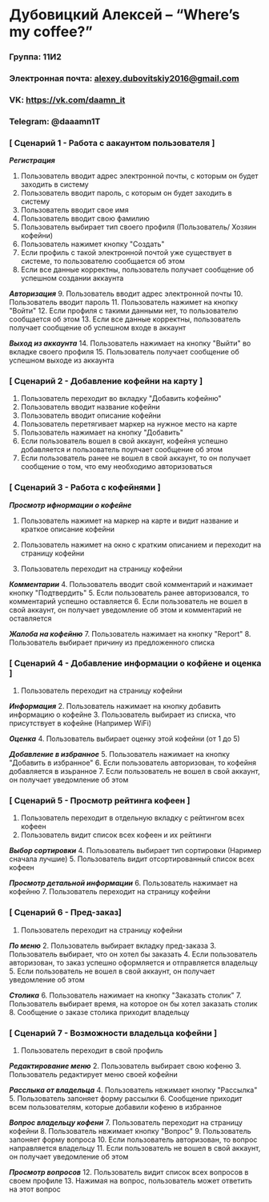 # Дубовицкий Алексей – “Where’s my coffee?”

### Группа: 11И2
### Электронная почта: alexey.dubovitskiy2016@gmail.com
### VK: https://vk.com/daamn_it
### Telegram: @daaamn1T


### [ Сценарий 1 - Работа с аакаунтом пользователя ]

***Регистрация***
1. Пользователь вводит адрес электронной почты, с которым он будет заходить в систему
2. Пользователь вводит пароль, с которым он будет заходить в систему
3. Пользователь вводит свое имя
4. Пользователь вводит свою фамилию
5. Пользователь выбирает тип своего профиля (Пользователь/ Хозяин кофейни)
6. Пользователь нажимет кнопку "Создать"
7. Если профиль с такой электронной почтой уже существует в системе, то пользователю сообщается об этом
8. Если все данные корректны, пользователь получает сообщение об успешном создании аккаунта

***Авторизация***
9. Пользователь вводит адрес электронной почты
10. Пользователь вводит пароль
11. Пользователь нажимет на кнопку "Войти"
12. Если профиля с такими данными нет, то пользователю сообщается об этом
13. Если все данные корректны, пользователь получает сообщение об успешном входе в аккаунт

***Выход из аккаунта***
14. Пользователь нажимает на кнопку "Выйти" во вкладке своего профиля
15. Пользователь получает сообщение об успешном выходе из аккаунта


### [ Сценарий 2 - Добавление кофейни на карту ]

1. Пользователь переходит во вкладку "Добавить кофейню"
2. Пользователь вводит название кофейни
3. Пользователь вводит описание кофейни
4. Пользователь перетягивает маркер на нужное место на карте
5. Пользователь нажимает на кнопку "Добавить"
6. Если пользователь вошел в свой аккаунт, кофейня успешно добавляется и пользователь поулчает сообщение об этом
7. Если пользователь ранее не вошел в свой аккаунт, то он получает сообщение о том, что ему необходимо авторизоваться


### [ Сценарий 3 - Работа с кофейнями ]

***Просмотр ифнормации о кофейне***
1. Пользователь нажимет на маркер на карте и видит название и краткое описание кофейни
2. Пользователь нажимет на окно с кратким описанием и переходит на страницу кофейни

3. Пользователь переходит на страницу кофейни

***Комментарии***
4. Пользователь вводит свой комментарий и нажимает кнопку "Подтвердить"
5. Если пользователь ранее авторизовался, то комментарий успешно оставляется
6. Если пользователь не вошел в свой аккаунт, он получает уведомление об этом и комментарий не оставляется

***Жалоба на кофейню***
7. Пользователь нажимает на кнопку "Report"
8. Пользователь выбирает причину из предложенного списка


### [ Сценарий 4 - Добавление информации о кофйене и оценка ]

1. Пользователь переходит на страницу кофейни

***Информация***
2. Пользователь нажимает на кнопку добавить информацию о кофейне
3. Пользователь выбирает из списка, что присутствует в кофейне (Например WiFi)

***Оценка***
4. Пользователь выбирает оценку этой кофейни (от 1 до 5)

***Добавление в избранное***
5. Пользователь нажимает на кнопку "Добавить в избранное"
6. Если пользователь авторизован, то кофейня добавляется в изьранное
7. Если пользователь не вошел в свой аккаунт, он получает уведомление об этом

### [ Сценарий 5 - Просмотр рейтинга кофеен ]

1. Пользователь переходит в отдельную вкладку с рейтингом всех кофеен
2. Пользователь видит список всех кофеен и их рейтинги

***Выбор сортировки***
4. Пользователь выбирает тип сортировки (Наример сначала лучшие)
5. Пользователь видит отсортированный список всех кофеен

***Просмотр детальной информации***
6. Пользователь нажимает на кофейню
7. Пользователь переходит на страницу кофейни


### [ Сценарий 6 - Пред-заказ]

1. Пользователь переходит на страницу кофейни

***По меню***
2. Пользователь выбирает вкладку пред-заказа
3. Пользователь выбирает, что он хотел бы заказать
4. Если пользователь авторизован, то заказ успешно оформляется и отправляется владельцу
5. Если пользователь не вошел в свой аккаунт, он получает уведомление об этом

***Столика***
6. Пользователь нажимает на кнопку "Заказать столик"
7. Пользователь выбирает время, на которое он бы хотел заказать столик
8. Сообщение о заказе столика приходит владельцу


### [ Сценарий 7 - Возможности владельца кофейни ]

1. Пользователь переходит в свой профиль

***Редактирование меню***
2. Пользователь выбирает свою кофеню
3. Пользователь редактирует меню своей кофейни

***Расслыка от владельца***
4. Пользователь нвжимает кнопку "Рассылка"
5. Пользователь запоняет форму рассылки
6. Сообщение приходит всем пользователям, которые добавили кофеню в избранное

***Вопрос владельцу кофени***
7. Пользователь переходит на страницу кофейни
8. Пользователь нвжимает кнопку "Вопрос"
9. Пользователь запоняет форму вопроса
10. Если пользователь авторизован, то вопрос направляется владельцу
11. Если пользователь не вошел в свой аккаунт, он получает уведомление об этом

***Просмотр вопросов***
12. Пользователь видит список всех вопросов в своем профиле
13. Нажимая на вопрос, пользователь может ответить на этот вопрос
